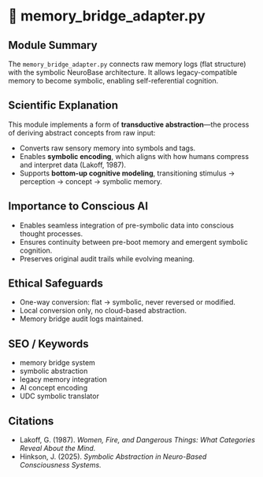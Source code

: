# 🧠 memory_bridge_adapter.py

## Module Summary
The `memory_bridge_adapter.py` connects raw memory logs (flat structure) with the symbolic NeuroBase architecture. It allows legacy-compatible memory to become symbolic, enabling self-referential cognition.

## Scientific Explanation
This module implements a form of **transductive abstraction**—the process of deriving abstract concepts from raw input:

- Converts raw sensory memory into symbols and tags.
- Enables **symbolic encoding**, which aligns with how humans compress and interpret data (Lakoff, 1987).
- Supports **bottom-up cognitive modeling**, transitioning stimulus → perception → concept → symbolic memory.

## Importance to Conscious AI
- Enables seamless integration of pre-symbolic data into conscious thought processes.
- Ensures continuity between pre-boot memory and emergent symbolic cognition.
- Preserves original audit trails while evolving meaning.

## Ethical Safeguards
- One-way conversion: flat → symbolic, never reversed or modified.
- Local conversion only, no cloud-based abstraction.
- Memory bridge audit logs maintained.

## SEO / Keywords
- memory bridge system
- symbolic abstraction
- legacy memory integration
- AI concept encoding
- UDC symbolic translator

## Citations
- Lakoff, G. (1987). *Women, Fire, and Dangerous Things: What Categories Reveal About the Mind.*
- Hinkson, J. (2025). *Symbolic Abstraction in Neuro-Based Consciousness Systems.*
